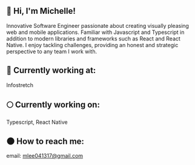 ## 👼 Hi, I'm Michelle!

Innovative Software Engineer passionate about creating visually pleasing web and mobile applications. Familiar with Javascript and Typescript in addition to modern libraries and frameworks such as React and React Native. I enjoy tackling challenges, providing an honest and strategic perspective to any team I work with.

## 🌙 Currently working at:
Infostretch

## 🌕 Currently working on:
Typescript, React Native

## 🌑 How to reach me:
email: mlee041317@gmail.com
